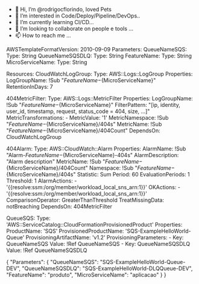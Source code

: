 - 👋 Hi, I’m @rodrigocflorindo, loved Pets
- 👀 I’m interested in Code/Deploy/Pipeline/DevOps..
- 🌱 I’m currently learning CI/CD...
- 💞️ I’m looking to collaborate on people e tools ...
- 📫 How to reach me ...

<!---
rodrigocflorindo/rodrigocflorindo is a ✨ special ✨ repository because its `README.md` (this file) appears on your GitHub profile.
You can click the Preview link to take a look at your changes.
--->


AWSTemplateFormatVersion: 2010-09-09
Parameters:
    QueueNameSQS:
        Type: String
    QueueNameSQSDLQ:
        Type: String
    FeatureName:
        Type: String
    MicroServiceName:
        Type: String

Resources:
  CloudWatchLogGroup:
    Type: AWS::Logs::LogGroup
    Properties: 
      LogGroupName: !Sub "${FeatureName}-${MicroServiceName}"
      RetentionInDays: 7

  404MetricFilter:
    Type: AWS::Logs::MetricFilter
    Properties:
      LogGroupName: !Sub "${FeatureName}-${MicroServiceName}"
      FilterPattern: "[ip, identity, user_id, timestamp, request, status_code = 404, size, ...]"
      MetricTransformations:
      - MetricValue: '1'
        MetricNamespace: !Sub "${FeatureName}-${MicroServiceName}/404s"
        MetricName: !Sub "${FeatureName}-${MicroServiceName}/404Count"
    DependsOn: CloudWatchLogGroup

  404Alarm:
    Type: AWS::CloudWatch::Alarm
    Properties:
      AlarmName: !Sub "Alarm-${FeatureName}-${MicroServiceName}-404s"
      AlarmDescription: "Alarm description"
      MetricName: !Sub "${FeatureName}-${MicroServiceName}/404Count"
      Namespace: !Sub "${FeatureName}-${MicroServiceName}/404s"
      Statistic: Sum
      Period: 60
      EvaluationPeriods: 1
      Threshold: 1
      AlarmActions: 
        - '{{resolve:ssm:/org/member/workload_local_sns_arn:1}}'
      OKActions:
        - '{{resolve:ssm:/org/member/workload_local_sns_arn:1}}'
      ComparisonOperator: GreaterThanThreshold
      TreatMissingData: notBreaching
    DependsOn: 404MetricFilter
    
  QueueSQS:
    Type: 'AWS::ServiceCatalog::CloudFormationProvisionedProduct'
    Properties:
      ProductName: 'SQS'
      ProvisionedProductName: 'SQS-ExampleHelloWorld-Queue'
      ProvisioningArtifactName: 'v1.2'
      ProvisioningParameters:
          - Key: QueueNameSQS
            Value: !Ref QueueNameSQS
          - Key: QueueNameSQSDLQ
            Value: !Ref QueueNameSQSDLQ 


{
  "Parameters": {
    "QueueNameSQS": "SQS-ExampleHelloWorld-Queue-DEV",
    "QueueNameSQSDLQ": "SQS-ExampleHelloWorld-DLQQueue-DEV",
    "FeatureName": "produto",
    "MicroServiceName": "aplicacao"
  }
}
